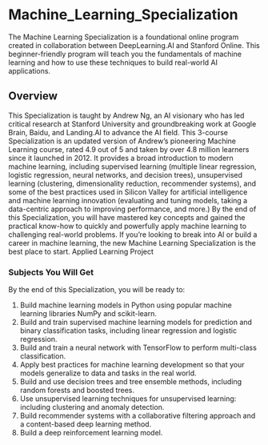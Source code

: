 # Machine_Learning_Specialization
The Machine Learning Specialization is a foundational online program created in collaboration between DeepLearning.AI and Stanford Online. This beginner-friendly program will teach you the fundamentals of machine learning and how to use these techniques to build real-world AI applications. 

## Overview
This Specialization is taught by Andrew Ng, an AI visionary who has led critical research at Stanford University and groundbreaking work at Google Brain, Baidu, and Landing.AI to advance the AI field.
This 3-course Specialization is an updated version of Andrew’s pioneering Machine Learning course, rated 4.9 out of 5 and taken by over 4.8 million learners since it launched in 2012. 
It provides a broad introduction to modern machine learning, including supervised learning (multiple linear regression, logistic regression, neural networks, and decision trees), unsupervised learning (clustering, dimensionality reduction, recommender systems), and some of the best practices used in Silicon Valley for artificial intelligence and machine learning innovation (evaluating and tuning models, taking a data-centric approach to improving performance, and more.)
By the end of this Specialization, you will have mastered key concepts and gained the practical know-how to quickly and powerfully apply machine learning to challenging real-world problems. If you’re looking to break into AI or build a career in machine learning, the new Machine Learning Specialization is the best place to start.
Applied Learning Project

### Subjects You Will Get
By the end of this Specialization, you will be ready to:
1. Build machine learning models in Python using popular machine learning libraries NumPy and scikit-learn.
2. Build and train supervised machine learning models for prediction and binary classification tasks, including linear regression and logistic regression.
3. Build and train a neural network with TensorFlow to perform multi-class classification.
4. Apply best practices for machine learning development so that your models generalize to data and tasks in the real world.
5. Build and use decision trees and tree ensemble methods, including random forests and boosted trees.
6. Use unsupervised learning techniques for unsupervised learning: including clustering and anomaly detection.
7. Build recommender systems with a collaborative filtering approach and a content-based deep learning method.
8. Build a deep reinforcement learning model.

